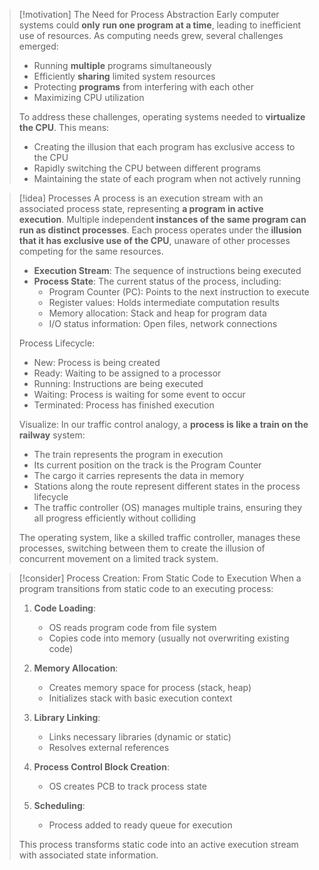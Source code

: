 > [!motivation] The Need for Process Abstraction
> Early computer systems could **only** **run one program at a time**, leading to inefficient use of resources. As computing needs grew, several challenges emerged:
> 
> - Running **multiple** programs simultaneously
> - Efficiently **sharing** limited system resources
> - Protecting **programs** from interfering with each other
> - Maximizing CPU utilization
> 
> To address these challenges, operating systems needed to **virtualize the CPU**. This means:
> - Creating the illusion that each program has exclusive access to the CPU
> - Rapidly switching the CPU between different programs
> - Maintaining the state of each program when not actively running

> [!idea] Processes
> A process is an execution stream with an associated process state, representing **a program in active execution**. Multiple independen**t instances of the same program can run as distinct processes**. Each process operates under the **illusion that it has exclusive use of the CPU**, unaware of other processes competing for the same resources.
> 
> - **Execution Stream**: The sequence of instructions being executed
> - **Process State**: The current status of the process, including:
>   - Program Counter (PC): Points to the next instruction to execute
>   - Register values: Holds intermediate computation results
>   - Memory allocation: Stack and heap for program data
>   - I/O status information: Open files, network connections
> 
> Process Lifecycle:
> - New: Process is being created
> - Ready: Waiting to be assigned to a processor
> - Running: Instructions are being executed
> - Waiting: Process is waiting for some event to occur
> - Terminated: Process has finished execution
> 
> Visualize: In our traffic control analogy, a **process is like a train on the railway** system:
> - The train represents the program in execution
> - Its current position on the track is the Program Counter
> - The cargo it carries represents the data in memory
> - Stations along the route represent different states in the process lifecycle
> - The traffic controller (OS) manages multiple trains, ensuring they all progress efficiently without colliding
> 
> The operating system, like a skilled traffic controller, manages these processes, switching between them to create the illusion of concurrent movement on a limited track system.

> [!consider] Process Creation: From Static Code to Execution
> When a program transitions from static code to an executing process:
> 
> 1. **Code Loading**:
>    - OS reads program code from file system
>    - Copies code into memory (usually not overwriting existing code)
> 
> 2. **Memory Allocation**:
>    - Creates memory space for process (stack, heap)
>    - Initializes stack with basic execution context
> 
> 3. **Library Linking**:
>    - Links necessary libraries (dynamic or static)
>    - Resolves external references
> 
> 4. **Process Control Block Creation**:
>    - OS creates PCB to track process state
> 
> 5. **Scheduling**:
>    - Process added to ready queue for execution
> 
> This process transforms static code into an active execution stream with associated state information.

